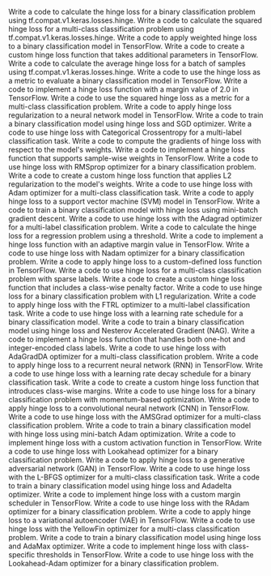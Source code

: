 Write a code to calculate the hinge loss for a binary classification problem using tf.compat.v1.keras.losses.hinge.
Write a code to calculate the squared hinge loss for a multi-class classification problem using tf.compat.v1.keras.losses.hinge.
Write a code to apply weighted hinge loss to a binary classification model in TensorFlow.
Write a code to create a custom hinge loss function that takes additional parameters in TensorFlow.
Write a code to calculate the average hinge loss for a batch of samples using tf.compat.v1.keras.losses.hinge.
Write a code to use the hinge loss as a metric to evaluate a binary classification model in TensorFlow.
Write a code to implement a hinge loss function with a margin value of 2.0 in TensorFlow.
Write a code to use the squared hinge loss as a metric for a multi-class classification problem.
Write a code to apply hinge loss regularization to a neural network model in TensorFlow.
Write a code to train a binary classification model using hinge loss and SGD optimizer.
Write a code to use hinge loss with Categorical Crossentropy for a multi-label classification task.
Write a code to compute the gradients of hinge loss with respect to the model's weights.
Write a code to implement a hinge loss function that supports sample-wise weights in TensorFlow.
Write a code to use hinge loss with RMSprop optimizer for a binary classification problem.
Write a code to create a custom hinge loss function that applies L2 regularization to the model's weights.
Write a code to use hinge loss with Adam optimizer for a multi-class classification task.
Write a code to apply hinge loss to a support vector machine (SVM) model in TensorFlow.
Write a code to train a binary classification model with hinge loss using mini-batch gradient descent.
Write a code to use hinge loss with the Adagrad optimizer for a multi-label classification problem.
Write a code to calculate the hinge loss for a regression problem using a threshold.
Write a code to implement a hinge loss function with an adaptive margin value in TensorFlow.
Write a code to use hinge loss with Nadam optimizer for a binary classification problem.
Write a code to apply hinge loss to a custom-defined loss function in TensorFlow.
Write a code to use hinge loss for a multi-class classification problem with sparse labels.
Write a code to create a custom hinge loss function that includes a class-wise penalty factor.
Write a code to use hinge loss for a binary classification problem with L1 regularization.
Write a code to apply hinge loss with the FTRL optimizer to a multi-label classification task.
Write a code to use hinge loss with a learning rate schedule for a binary classification model.
Write a code to train a binary classification model using hinge loss and Nesterov Accelerated Gradient (NAG).
Write a code to implement a hinge loss function that handles both one-hot and integer-encoded class labels.
Write a code to use hinge loss with AdaGradDA optimizer for a multi-class classification problem.
Write a code to apply hinge loss to a recurrent neural network (RNN) in TensorFlow.
Write a code to use hinge loss with a learning rate decay schedule for a binary classification task.
Write a code to create a custom hinge loss function that introduces class-wise margins.
Write a code to use hinge loss for a binary classification problem with momentum-based optimization.
Write a code to apply hinge loss to a convolutional neural network (CNN) in TensorFlow.
Write a code to use hinge loss with the AMSGrad optimizer for a multi-class classification problem.
Write a code to train a binary classification model with hinge loss using mini-batch Adam optimization.
Write a code to implement hinge loss with a custom activation function in TensorFlow.
Write a code to use hinge loss with Lookahead optimizer for a binary classification problem.
Write a code to apply hinge loss to a generative adversarial network (GAN) in TensorFlow.
Write a code to use hinge loss with the L-BFGS optimizer for a multi-class classification task.
Write a code to train a binary classification model using hinge loss and Adadelta optimizer.
Write a code to implement hinge loss with a custom margin scheduler in TensorFlow.
Write a code to use hinge loss with the RAdam optimizer for a binary classification problem.
Write a code to apply hinge loss to a variational autoencoder (VAE) in TensorFlow.
Write a code to use hinge loss with the YellowFin optimizer for a multi-class classification problem.
Write a code to train a binary classification model using hinge loss and AdaMax optimizer.
Write a code to implement hinge loss with class-specific thresholds in TensorFlow.
Write a code to use hinge loss with the Lookahead-Adam optimizer for a binary classification problem.